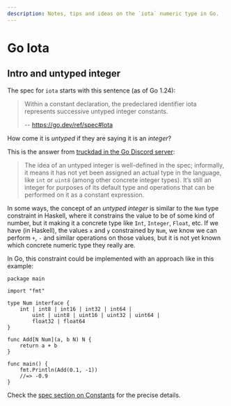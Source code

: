 ```yaml
---
description: Notes, tips and ideas on the `iota` numeric type in Go.
---
```


# Go Iota

## Intro and untyped integer

The spec for `iota` starts with this sentence (as of Go 1.24):

> Within a constant declaration, the predeclared identifier iota represents successive untyped integer constants.
>
> -- https://go.dev/ref/spec#Iota

How come it is _untyped_ if they are saying it is an _integer_?

This is the answer from [truckdad in the Go Discord server](https://discord.com/channels/118456055842734083/118456055842734083/1368551380666548357):

> The idea of an untyped integer is well-defined in the spec; informally, it means it has not yet been assigned an actual type in the language, like `int` or `uint8` (among other concrete integer types).
> It’s still an integer for purposes of its default type and operations that can be performed on it as a constant expression.

In some ways, the concept of an _untyped integer_ is similar to the `Num` type constraint in Haskell, where it constrains the value to be of some kind of number, but it making it a concrete type like `Int`, `Integer`, `Float`, etc.
If we have (in Haskell), the values `x` and `y` constrained by `Num`, we know we can perform `+`, `-` and similar operations on those values, but it is not yet known which concrete numeric type they really are.

In Go, this constraint could be implemented with an approach like in this example:

```{code} go
package main

import "fmt"

type Num interface {
	int | int8 | int16 | int32 | int64 |
		uint | uint8 | uint16 | uint32 | uint64 |
		float32 | float64
}

func Add[N Num](a, b N) N {
	return a + b
}

func main() {
	fmt.Println(Add(0.1, -1))
	//=> -0.9
}
```

Check the [spec section on Constants](https://go.dev/ref/spec#Constant) for the precise details.
